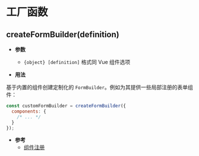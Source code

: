 # 工厂函数

## createFormBuilder(definition)

- **参数**
  - `{object} [definition]` 格式同 Vue 组件选项

- **用法**

基于内置的组件创建定制化的 `FormBuilder`。例如为其提供一些局部注册的表单组件：

```js
const customFormBuilder = createFormBuilder({
  components: {
    /* ... */
  }
});
```

- **参考**
  - [组件注册](https://cn.vuejs.org/v2/guide/components-registration.html)

